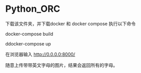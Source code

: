 # Python_ORC

下载该文件夹，并下载docker 和 docker compose
执行以下命令 

docker-compose build

ddocker-compose up

在浏览器输入 http://0.0.0.0:8000/

随意上传带带英文字母的图片，结果会返回所有的字母。

